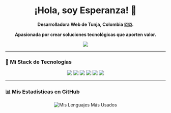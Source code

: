 <div align="center">

  <h1>
    ¡Hola, soy Esperanza! 👋
  </h1>
  
  <p><strong>Desarrolladora Web de Tunja, Colombia 🇨🇴.</strong></p>
  <p><strong>Apasionada por crear soluciones tecnológicas que aporten valor.</strong></p>

  <p>
    <a href="https://www.linkedin.com/in/esperanza-pineda-66ba54189/"><img src="https://img.shields.io/badge/LinkedIn-0A66C2?style=for-the-badge&logo=linkedin&logoColor=white" /></a>
  </p>
</div>

---

### 🚀 Mi Stack de Tecnologías
<div align="center">
  <img src="https://img.shields.io/badge/HTML5-E34F26?style=for-the-badge&logo=html5&logoColor=white" />
  <img src="https://img.shields.io/badge/CSS3-1572B6?style=for-the-badge&logo=css3&logoColor=white" />
  <img src="https://img.shields.io/badge/Tailwind_CSS-06B6D4?style=for-the-badge&logo=tailwindcss&logoColor=white" />
  <img src="https://img.shields.io/badge/JavaScript-F7DF1E?style=for-the-badge&logo=javascript&logoColor=black" />
  <img src="https://img.shields.io/badge/React-61DAFB?style=for-the-badge&logo=react&logoColor=black" />
  <img src="https://img.shields.io/badge/Next.js-000000?style=for-the-badge&logo=nextdotjs&logoColor=white" />
</div>

---

### 📊 Mis Estadísticas en GitHub
<div align="center">

![Mis Lenguajes Más Usados](https://github-readme-stats.vercel.app/api/top-langs/?username=EsperanzaPineda&layout=compact&theme=radical&hide_border=true)

</div>

